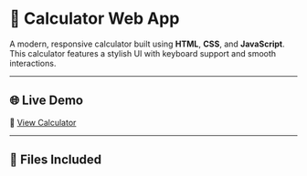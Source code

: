 # 🔢 Calculator Web App

A modern, responsive calculator built using **HTML**, **CSS**, and **JavaScript**. This calculator features a stylish UI with keyboard support and smooth interactions.

---

## 🌐 Live Demo

🔗 [View Calculator](https://kaleemkhan1708.github.io/calculator/)

---

## 📁 Files Included

